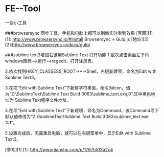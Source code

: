 # FE--Tool
一些小工具

###browsersync
同步工具，手机和电脑上都可以刷新实时看到效果
[官网][1]
[1]: http://www.browsersync.io/#install
Browsersync + Gulp.js
[地址][2]
[2]:http://www.browsersync.io/docs/gulp/

###sublime text3增加右键用Sublime Text 打开功能
1.依次点击桌面左下角windows图标——>运行——>regedit，打开注册表。

2.依次找到HKEY_CLASSESS_ROOT->*->Shell，右键新建项，命名为Edit with Sublime Text3。

3.在项“Edit with Sublime Text”下新建字符串值，命名为Icon，值为“Z:\SublimeText\Sublime Text Build 3083\sublime_text.exe,0”,其中黑色地址为 Sublime Text程序文件地址。

4.在项“Edit with Sublime Text”下新建项，命名为Command，该Command项下默认值修改为“Z:\SublimeText\Sublime Text Build 3083\sublime_text.exe %1”。

5.设置完成后，无需重启电脑，就可以在右键菜单中，显示Edit with Sublime Text3。

[参考][1]
[1]: http://www.jianshu.com/p/1767b513a2c4
